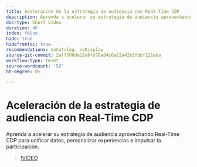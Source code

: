 ```yaml
---
title: Aceleración de la estrategia de audiencia con Real-Time CDP
description: Aprenda a acelerar su estrategia de audiencia aprovechando Real-Time CDP para unificar datos, personalizar experiencias e impulsar la participación.
doc-type: Short Video
duration: 46
index: false
hide: true
hidefromtoc: true
recommendations: noCatalog, noDisplay
source-git-commit: 2af7500de12a9fd78e64c6a12a42b2fbbf121eba
workflow-type: tm+mt
source-wordcount: '52'
ht-degree: 0%

---
```



# Aceleración de la estrategia de audiencia con Real-Time CDP

Aprenda a acelerar su estrategia de audiencia aprovechando Real-Time CDP para unificar datos, personalizar experiencias e impulsar la participación.

<!-- 62_S508_3442517_45_accelerating-your-audience-strategy-with-realtime-cdp -->
>[!VIDEO](https://video.tv.adobe.com/v/3458220/?learn=on&enablevpops=true)
